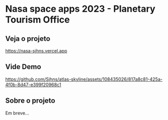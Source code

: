 # Nasa space apps 2023 - Planetary Tourism Office

## Veja o projeto

<https://nasa-sjhns.vercel.app>

## Vide Demo

https://github.com/Sjhns/atlas-skyline/assets/108435026/817a8c81-425a-4f0b-8d47-e399f20968c1

## Sobre o projeto

Em breve...
